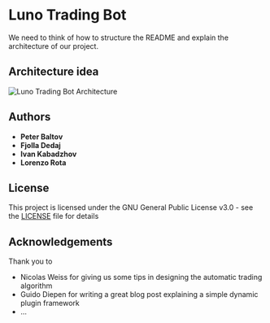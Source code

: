 # Luno Trading Bot

We need to think of how to structure the README and explain the architecture of our project.

## Architecture idea

![Luno Trading Bot Architecture](https://github.com/aberdeen-jacobs/luno-trading-bot/blob/media/luno-bot-architecture.png?raw=true)

## Authors

* **Peter Baltov**
* **Fjolla Dedaj**
* **Ivan Kabadzhov**
* **Lorenzo Rota**

## License

This project is licensed under the GNU General Public License v3.0 - see the [LICENSE](LICENSE) file for details

## Acknowledgements

Thank you to
* Nicolas Weiss for giving us some tips in designing the automatic trading algorithm
* Guido Diepen for writing a great blog post explaining a simple dynamic plugin framework
* ...
